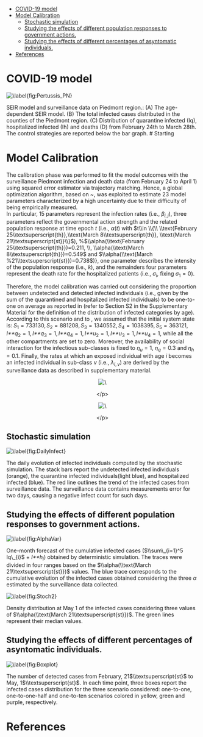 -   [COVID-19 model](#covid-19-model)
-   [Model Calibration](#model-calibration)
    -   [Stochastic simulation](#stochastic-simulation)
    -   [Studying the effects of different population responses to
        government
        actions.](#studying-the-effects-of-different-population-responses-to-government-actions.)
    -   [Studying the effects of different percentages of asyntomatic
        individuals.](#studying-the-effects-of-different-percentages-of-asyntomatic-individuals.)
-   [References](#references)

COVID-19 model
==============

<img src="./Figures/SEIR-Model.png" alt="\label{fig:Pertussis_PN}"  />
<p class="caption">
</p>

SEIR model and surveillance data on Piedmont region.: (A) The
age-dependent SEIR model. (B) The total infected cases distributed in
the counties of the Piedmont region. (C) Distribution of quarantine
infected (Iq), hospitalized infected (Ih) and deaths (D) from February
24th to March 28th. The control strategies are reported below the bar
graph. \# Starting

Model Calibration
=================

The calibration phase was performed to fit the model outcomes with the
surveillance Piedmont infection and death data (from February 24 to
April 1) using squared error estimator via trajectory matching. Hence, a
global optimization algorithm, based on ~, was exploited to estimate 23
model parameters characterized by a high uncertainty due to their
difficulty of being empirically measured.  
In particular, 15 parameters represent the infection rates (i.e.,
*β*<sub>*i*, *j*</sub>), three parameters reflect the governmental
action strength and the related population response at time epoch *t*
(i.e., *α*(*t*) with
$t\\in \\{\\ \\text{February 25\\textsuperscript{th}},\\text{March 8\\textsuperscript{th}}, \\text{March 21\\textsuperscript{st}}\\}$),
%$\\alpha(\\text{February 25\\textsuperscript{th}})=0.211, \\, \\alpha(\\text{March 8\\textsuperscript{th}})=0.549$
and $\\alpha(\\text{March %21\\textsuperscript{st}})=0.738$)}, one
parameter describes the intensity of the population response (i.e.,
*k*), and the remainders four parameters represent the death rate for
the hospitalized patients (i.e., *σ*<sub>*i*</sub>, fixing
*σ*<sub>1</sub> = 0).

Therefore, the model calibration was carried out considering the
proportion between undetected and detected infected individuals (i.e.,
given by the sum of the quarantined and hospitalized infected
individuals) to be one-to-one on average as reported in (refer to
Section S2 in the Supplementary Material for the definition of the
distribution of infected categories by age). According to this scenario
and to , we assumed that the initial system state is:
*S*<sub>1</sub> = 733130, *S*<sub>2</sub> = 881208, *S*<sub>3</sub> = 1340552, *S*<sub>4</sub> = 1038395, *S*<sub>5</sub> = 363121, *I**q*<sub>2</sub> = 1, *I**q*<sub>3</sub> = 1, *I**q*<sub>4</sub> = 1, *I**u*<sub>2</sub> = 1, *I**u*<sub>3</sub> = 1, *I**u*<sub>4</sub> = 1,
while all the other compartments are set to zero. Moreover, the
availability of social interaction for the infectious sub-classes is
fixed to *η*<sub>*u*</sub> = 1, *η*<sub>*q*</sub> = 0.3 and
*η*<sub>*h*</sub> = 0.1. Finally, the rates at which an exposed
individual with age *i* becomes an infected individual in sub-class *ν*
(i.e., *λ*<sub>*i*, *ν*</sub>) are derived by the surveillance data as
described in supplementary material.

<div class="figure" style="text-align: center">
<img src="./Figures/Comulatives-1.png" alt="\"  />
<p class="caption">
&lt;/p&gt;
</div>
<div class="figure" style="text-align: center">
<img src="./Figures/InfectsHistALL-1.png" alt="\"  />
<p class="caption">
&lt;/p&gt;
</div>

Stochastic simulation
---------------------

<img src="./Figures/StochMedianDiff-1.png" alt="\label{fig:DailyInfect}"  />
<p class="caption">
</p>

The daily evolution of infected individuals computed by the stochastic
simulation. The stack bars report the undetected infected individuals
(orange), the quarantine infected individuals(light blue), and
hospitalized infected (blue). The red line outlines the trend of the
infected cases from surveillance data. The surveillance data contains
measurements error for two days, causing a negative infect count for
such days.

Studying the effects of different population responses to government actions.
-----------------------------------------------------------------------------

<img src="./Figures/FutureComulativeInfects-1.png" alt="\label{fig:AlphaVar}"  />
<p class="caption">
</p>

One-month forecast of the cumulative infected cases
($\\sum\_{i=1}^5 Iq\_{i}$ + *I**h*<sub>*i*</sub>) obtained by
deterministic simulation. The traces were divided in four ranges based
on the $\\alpha(\\text{March 21\\textsuperscript{st}})$ values. The blue
trace corresponds to the cumulative evolution of the infected cases
obtained considering the three *α* estimated by the surveillance data
collected.

<img src="./Figures/StochFutComDistribution-1.png" alt="\label{fig:Stoch2} "  />
<p class="caption">
</p>

Density distribution at May 1 of the infected cases considering three
values of $\\alpha(\\text{March 21\\textsuperscript{st}})$. The green
lines represent their median values.

Studying the effects of different percentages of asyntomatic individuals.
-------------------------------------------------------------------------

<img src="./Figures/ViolinPlot-1.png" alt="\label{fig:Boxplot}"  />
<p class="caption">
</p>

The number of detected cases from February, 21$\\textsuperscript{st}$ to
May, 1$\\textsuperscript{st}$. In each time point, three boxes report
the infected cases distribution for the three scenario considered:
one-to-one, one-to-one-half and one-to-ten scenarios colored in yellow,
green and purple, respectively.

References
==========

